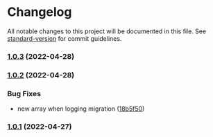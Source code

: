 # Changelog

All notable changes to this project will be documented in this file. See [standard-version](https://github.com/conventional-changelog/standard-version) for commit guidelines.

### [1.0.3](https://github.com/hyper63/umzug-hyper-storage/compare/v1.0.2...v1.0.3) (2022-04-28)

### [1.0.2](https://github.com/hyper63/umzug-hyper-storage/compare/v1.0.1...v1.0.2) (2022-04-28)


### Bug Fixes

* new array when logging migration ([18b5f50](https://github.com/hyper63/umzug-hyper-storage/commit/18b5f5001d33552022fd8119035b77c28e2edf8c))

### [1.0.1](https://github.com/hyper63/umzug-hyper-storage/compare/v1.0.0...v1.0.1) (2022-04-27)
